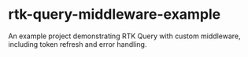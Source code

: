 # rtk-query-middleware-example
 An example project demonstrating RTK Query with custom middleware, including token refresh and error handling.
